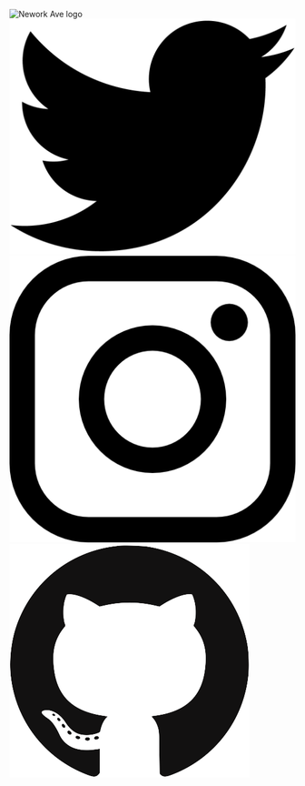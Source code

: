 ![Nework Ave logo](logo/logo.png)
<a href="https://twitter.com/neworkave"   title="Nework Ave Twitter"  ><img src="imgs/twitter.png" alt="Twitter logo"   /></a>
<a href="https://instagram.com/neworkave" title="Nework Ave Instagram"><img src="imgs/insta.png"   alt="Instagram logo" /></a>
<a href="https://github.com/nework-ave"   title="Nework Ave GitHub"   ><img src="imgs/github.png"  alt="GitHub logo"    /></a>
